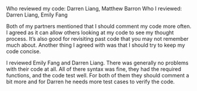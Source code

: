 
Who reviewed my code: Darren Liang, Matthew Barron
Who I reviewed: Darren Liang, Emily Fang

Both of my partners mentioned that I should comment my code more often. I agreed as it can allow others looking at my code to see my thought process. It’s also good for revisiting past code that you may not remember much about. Another thing I agreed with was that I should try to keep my code concise.

I reviewed Emily Fang and Darren Liang. There was generally no problems with their code at all. All of there syntax was fine, they had the required functions, and the code test well. For both of them they should comment a bit more and for Darren he needs more test cases to verify the code.

